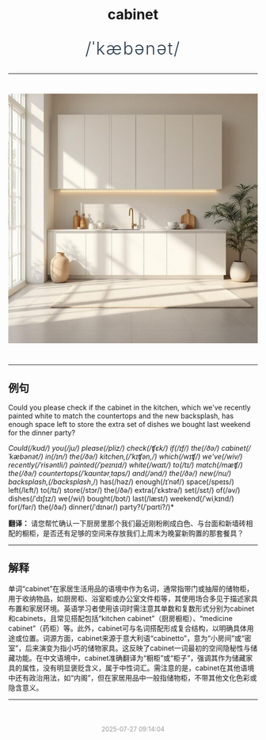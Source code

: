 <div align="center">

# cabinet

<div style="margin: 30px 0;">
<h1 style="font-size: 2.5em; font-weight: 300; letter-spacing: 2px; margin: 0; color: #2c3e50;">
/ˈkæbənət/
</h1>
</div>

</div>

---

<div align="center" style="margin: 40px 0;">

![cabinet](images/cabinet.png)

</div>

---

## 例句

Could you please check if the cabinet in the kitchen, which we've recently painted white to match the countertops and the new backsplash, has enough space left to store the extra set of dishes we bought last weekend for the dinner party?

*Could(/kʊd/) you(/ju/) please(/pliz/) check(/ʧɛk/) if(/ɪf/) the(/ðə/) cabinet(/ˈkæbənət/) in(/ɪn/) the(/ðə/) kitchen,(/ˈkɪʧən,/) which(/wɪʧ/) we've(/wiv/) recently(/ˈrisəntli/) painted(/ˈpeɪnɪd/) white(/waɪt/) to(/tɪ/) match(/mæʧ/) the(/ðə/) countertops(/ˈkaʊntərˌtɑps/) and(/ənd/) the(/ðə/) new(/nu/) backsplash,(/backsplash*,/) has(/həz/) enough(/ɪˈnəf/) space(/speɪs/) left(/lɛft/) to(/tɪ/) store(/stɔr/) the(/ðə/) extra(/ˈɛkstrə/) set(/sɛt/) of(/əv/) dishes(/ˈdɪʃɪz/) we(/wi/) bought(/bɔt/) last(/læst/) weekend(/ˈwiˌkɪnd/) for(/fər/) the(/ðə/) dinner(/ˈdɪnər/) party?(/ˈpɑrti?/)*

**翻译：** 请您帮忙确认一下厨房里那个我们最近刚粉刷成白色、与台面和新墙砖相配的橱柜，是否还有足够的空间来存放我们上周末为晚宴新购置的那套餐具？

---

## 解释

单词“cabinet”在家居生活用品的语境中作为名词，通常指带门或抽屉的储物柜，用于收纳物品，如厨房柜、浴室柜或办公室文件柜等，其使用场合多见于描述家具布置和家居环境。英语学习者使用该词时需注意其单数和复数形式分别为cabinet和cabinets，且常见搭配包括“kitchen cabinet”（厨房橱柜）、“medicine cabinet”（药柜）等。此外，cabinet可与名词搭配形成复合结构，以明确具体用途或位置。词源方面，cabinet来源于意大利语“cabinetto”，意为“小房间”或“密室”，后来演变为指小巧的储物家具。这反映了cabinet一词最初的空间隐秘性与储藏功能。在中文语境中，cabinet准确翻译为“橱柜”或“柜子”，强调其作为储藏家具的属性，没有明显褒贬含义，属于中性词汇。需注意的是，cabinet在其他语境中还有政治用法，如“内阁”，但在家居用品中一般指储物柜，不带其他文化色彩或隐含意义。


---

<div align="center" style="margin-top: 50px;">
<small style="color: #999; font-size: 0.9em;">2025-07-27 09:14:04</small>
</div>

